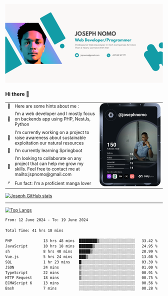 ![Banner of my profile!](/Joseph_NOMO_NEW.png "Banner")

### Hi there 👋

<!--- | --  | 👋  | Here are some hints about me :                                                                                                 | <td rowspan=6><img src="/devcard.svg" width="400" alt="Joseph NOMO's Dev Card"/></td> |
| --- | --- | ------------------------------------------------------------------------------------------------------------------------------ | ------------------------------------------------------------------------------------- |
| --  | 🔭  | I’m a web developer and I mostly focus on backends app using PHP, NestJs, Python                                               |
| --  | 🦁  | I'm currently working on a project to raise awareness about sustainable exploitation our natural resources                     |
| --  | 🌱  | I’m currently learning Springboot                                                                                              |
| --  | 👯  | I’m looking to collaborate on any project that can help me grow my skills. Feel free to contact me at mailto:jspnomo@gmail.com |
| --  | ⚡  | Fun fact: I'm a proficient manga lover                                                                                         |
--->

<table>
    <tr>
        <td width="1%">👋</td>
        <td width="55%">Here are some hints about me :</td>
        <td rowspan=6 width="44%"><img src="/devcard.svg" width="400" alt="Joseph NOMO's Dev Card"/></td>
    </tr>
    <tr>
        <td>🔭</td>
        <td>I’m a web developer and I mostly focus on backends app using PHP, NestJs, Python</td>
    </tr>
    <tr>
        <td>🦁</td>
        <td>I'm currently working on a project to raise awareness about sustainable exploitation our natural resources</td>
    </tr>
    <tr>
        <td>🌱</td>
        <td>I’m currently learning Springboot</td>
    </tr>
    <tr>
        <td>👯</td>
        <td>I’m looking to collaborate on any project that can help me grow my skills. Feel free to contact me at mailto:jspnomo@gmail.com</td>
    </tr>
    <tr>
        <td>⚡</td>
        <td>Fun fact: I'm a proficient manga lover</td>
    </tr>

</table>

[![Joseph GitHub stats](https://github-readme-stats-seven-sigma-53.vercel.app/api?username=Jspascal)](https://github.com/Jspascal/github-readme-stats)

---

[![Top Langs](https://github-readme-stats-seven-sigma-53.vercel.app/api/top-langs/?username=Jspascal&layout=compact)](https://github.com/Jspascal/github-readme-stats)

<!--START_SECTION:waka-->

```txt
From: 12 June 2024 - To: 19 June 2024

Total Time: 41 hrs 18 mins

PHP              13 hrs 48 mins  ████████▒░░░░░░░░░░░░░░░░   33.42 %
JavaScript       10 hrs 18 mins  ██████▒░░░░░░░░░░░░░░░░░░   24.95 %
sh               8 hrs 40 mins   █████▒░░░░░░░░░░░░░░░░░░░   20.99 %
Vue.js           5 hrs 24 mins   ███▒░░░░░░░░░░░░░░░░░░░░░   13.08 %
SQL              1 hr 23 mins    █░░░░░░░░░░░░░░░░░░░░░░░░   03.39 %
JSON             24 mins         ▒░░░░░░░░░░░░░░░░░░░░░░░░   01.00 %
TypeScript       22 mins         ▒░░░░░░░░░░░░░░░░░░░░░░░░   00.91 %
HTTP Request     18 mins         ▒░░░░░░░░░░░░░░░░░░░░░░░░   00.75 %
ECMAScript 6     13 mins         ░░░░░░░░░░░░░░░░░░░░░░░░░   00.56 %
Bash             7 mins          ░░░░░░░░░░░░░░░░░░░░░░░░░   00.28 %
```

<!--END_SECTION:waka-->

